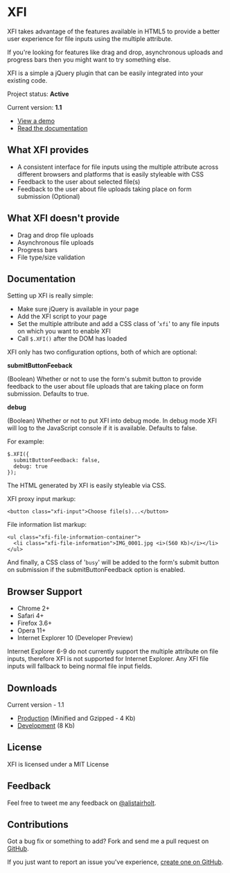 # XFI

XFI takes advantage of the features available in HTML5 to provide a better user experience for file inputs using the multiple attribute.

If you're looking for features like drag and drop, asynchronous uploads and progress bars then you might want to try something else.

XFI is a simple a jQuery plugin that can be easily integrated into your existing code.

Project status: **Active**

Current version: **1.1**

- [View a demo](http://alistairholt.co.uk/projects/xfi/demo)
- [Read the documentation](http://alistairholt.co.uk/projects/xfi#documentation)

## What XFI provides

- A consistent interface for file inputs using the multiple attribute across different browsers and platforms that is easily styleable with CSS
- Feedback to the user about selected file(s)
- Feedback to the user about file uploads taking place on form submission (Optional)

## What XFI doesn't provide

- Drag and drop file uploads
- Asynchronous file uploads
- Progress bars
- File type/size validation

## Documentation

Setting up XFI is really simple:

- Make sure jQuery is available in your page
- Add the XFI script to your page
- Set the multiple attribute and add a CSS class of '`xfi`' to any file inputs on which you want to enable XFI
- Call `$.XFI()` after the DOM has loaded

XFI only has two configuration options, both of which are optional:

**submitButtonFeeback**

(Boolean) Whether or not to use the form's submit button to provide feedback to the user about file uploads that are taking place on form submission. Defaults to true.

**debug**

(Boolean) Whether or not to put XFI into debug mode. In debug mode XFI will log to the JavaScript console if it is available. Defaults to false.

For example:

    $.XFI({
      submitButtonFeedback: false,
      debug: true
    });

The HTML generated by XFI is easily styleable via CSS.

XFI proxy input markup:

    <button class="xfi-input">Choose file(s)...</button>

File information list markup:

    <ul class="xfi-file-information-container">
      <li class="xfi-file-information">IMG_0001.jpg <i>(560 Kb)</i></li>
    </ul>

And finally, a CSS class of '`busy`' will be added to the form's submit button on submission if the submitButtonFeedback option is enabled.

## Browser Support

- Chrome 2+
- Safari 4+
- Firefox 3.6+
- Opera 11+
- Internet Explorer 10 (Developer Preview)

Internet Explorer 6-9 do not currently support the multiple attribute on file inputs, therefore XFI is not supported for Internet Explorer. Any XFI file inputs will fallback to being normal file input fields.

## Downloads

Current version - 1.1

- [Production](https://github.com/downloads/alistairholt/XFI/jquery.xfi-1.1.min.js.gz) (Minified and Gzipped - 4 Kb)
- [Development](https://github.com/downloads/alistairholt/XFI/jquery.xfi-1.1.js) (8 Kb)


## License

XFI is licensed under a MIT License

## Feedback

Feel free to tweet me any feedback on [@alistairholt](http://twitter.com/alistairholt).

## Contributions

Got a bug fix or something to add? Fork and send me a pull request on [GitHub](http://github.com/alistairholt/XFI).

If you just want to report an issue you've experience, [create one on GitHub](https://github.com/alistairholt/XFI/issues).